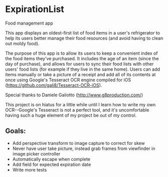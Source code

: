ExpirationList
==============

Food management app

This app displays an oldest-first list of food items in a user's refrigerator to help its users better manage their food resources (and avoid having to clean out moldy food).

The purpose of this app is to allow its users to keep a convenient index of the food items they've purchased. It includes the age of an item (since the day of purchase), and allows for users to sync their food lists with other users' food lists (for example if they live in the same home). Users can add items manually or take a picture of a receipt and add all of its contents at once using Google's Tesseract OCR engine compiled for iOS (https://github.com/gali8/Tesseract-OCR-iOS).

Special thanks to Daniele Galiotto (http://www.g8production.com/)

This project is on hiatus for a little while until I learn how to write my own OCR--Google's Tesseract is not a perfect tool, and it's uncomfortable having such a huge element of my project be out of my control.

Goals:
--------------
- Add perspective transform to image capture to correct for skew
- Never have user take picture, instead grab frames from viewfinder in image picker controller
- Automatically escape when complete
- Add field for expected expiration date
- Write more tests